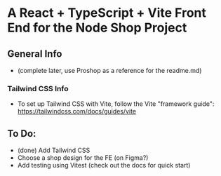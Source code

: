 # A React + TypeScript + Vite Front End for the Node Shop Project

## General Info

- (complete later, use Proshop as a reference for the readme.md)

### Tailwind CSS Info

- To set up Tailwind CSS with Vite, follow the Vite "framework guide":
  https://tailwindcss.com/docs/guides/vite

## To Do:

- (done) Add Tailwind CSS
- Choose a shop design for the FE (on Figma?)
- Add testing using Vitest (check out the docs for quick start)
